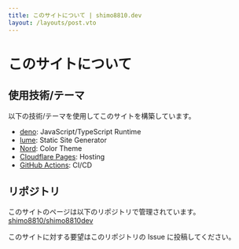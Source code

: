 ```yaml
---
title: このサイトについて | shimo8810.dev
layout: /layouts/post.vto
---
```


# このサイトについて

## 使用技術/テーマ

以下の技術/テーマを使用してこのサイトを構築しています。

- [deno](https://deno.com/): JavaScript/TypeScript Runtime
- [lume](https://lume.land/): Static Site Generator
- [Nord](https://www.nordtheme.com/): Color Theme
- [Cloudflare Pages](https://pages.cloudflare.com/): Hosting
- [GitHub Actions](https://docs.github.com/actions): CI/CD

## リポジトリ

このサイトのページは以下のリポジトリで管理されています。
[shimo8810/shimo8810dev](https://github.com/shimo8810/shimo8810dev)

このサイトに対する要望はこのリポジトリの Issue に投稿してください。

